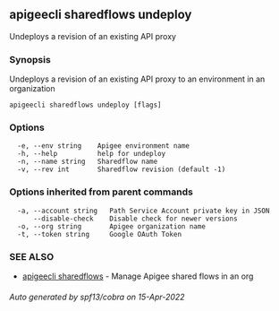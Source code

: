 ## apigeecli sharedflows undeploy

Undeploys a revision of an existing API proxy

### Synopsis

Undeploys a revision of an existing API proxy to an environment in an organization

```
apigeecli sharedflows undeploy [flags]
```

### Options

```
  -e, --env string    Apigee environment name
  -h, --help          help for undeploy
  -n, --name string   Sharedflow name
  -v, --rev int       Sharedflow revision (default -1)
```

### Options inherited from parent commands

```
  -a, --account string   Path Service Account private key in JSON
      --disable-check    Disable check for newer versions
  -o, --org string       Apigee organization name
  -t, --token string     Google OAuth Token
```

### SEE ALSO

* [apigeecli sharedflows](apigeecli_sharedflows.md)	 - Manage Apigee shared flows in an org

###### Auto generated by spf13/cobra on 15-Apr-2022
